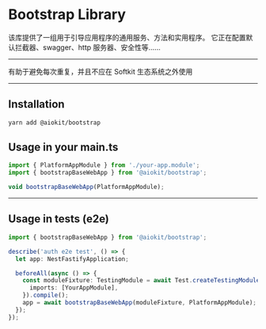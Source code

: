 # Bootstrap Library

该库提供了一组用于引导应用程序的通用服务、方法和实用程序。
它正在配置默认拦截器、swagger、http 服务器、安全性等......

---

有助于避免每次重复，并且不应在 Softkit 生态系统之外使用

---

## Installation

```bash
yarn add @aiokit/bootstrap
```

## Usage in your main.ts

```typescript
import { PlatformAppModule } from './your-app.module';
import { bootstrapBaseWebApp } from '@aiokit/bootstrap';

void bootstrapBaseWebApp(PlatformAppModule);
```

---

## Usage in tests (e2e)

```typescript
import { bootstrapBaseWebApp } from '@aiokit/bootstrap';

describe('auth e2e test', () => {
  let app: NestFastifyApplication;

  beforeAll(async () => {
    const moduleFixture: TestingModule = await Test.createTestingModule({
      imports: [YourAppModule],
    }).compile();
    app = await bootstrapBaseWebApp(moduleFixture, PlatformAppModule);
  });
});
```

